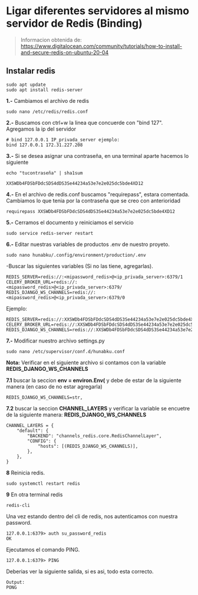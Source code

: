 # Ligar diferentes servidores al mismo servidor de Redis (Binding)

> Informacion obtenida de: https://www.digitalocean.com/community/tutorials/how-to-install-and-secure-redis-on-ubuntu-20-04

## Instalar redis

    sudo apt update
    sudo apt install redis-server

__1.-__ Cambiamos el archivo de redis
    
    sudo nano /etc/redis/redis.conf

__2.-__ Buscamos con ctrl+w la linea que concuerde con "bind 127". Agregamos la ip del servidor

    # bind 127.0.0.1 IP_privada_server ejemplo: 
    bind 127.0.0.1 172.31.227.208

__3.-__ Si se desea asignar una contraseña, en una terminal aparte hacemos lo siguiente
    
    echo "tucontraseña" | sha1sum
    
    XXSWDb4FDSbFDdcSDS4dDS3Se44234a53e7e2e025dc5bde4XD12
    
__4.-__ En el archivo de redis.conf buscamos "requirepass", estara comentada. Cambiamos lo que tenia por la contraseña que se creo con anterioridad

    requirepass XXSWDb4FDSbFDdcSDS4dDS3Se44234a53e7e2e025dc5bde4XD12

__5.-__ Cerramos el documento y reiniciamos el servicio
    
    sudo service redis-server restart


__6.-__ Editar nuestras variables de productos .env de nuestro proyeto.

    sudo nano hunabku/.config/environment/production/.env
    
-Buscar las siguientes variables (Si no las tiene, agregarlas).
    
    REDIS_SERVER=redis://:<mipassword_redis>@<ip_privada_server>:6379/1
    CELERY_BROKER_URL=redis://:<mipassword_redis>@<ip_privada_server>:6379/
    REDIS_DJANGO_WS_CHANNELS=redis://:<mipassword_redis>@<ip_privada_server>:6379/0
    
Ejemplo:

    REDIS_SERVER=redis://:XXSWDb4FDSbFDdcSDS4dDS3Se44234a53e7e2e025dc5bde4XD12@172.31.227.208:6379/1
    CELERY_BROKER_URL=redis://:XXSWDb4FDSbFDdcSDS4dDS3Se44234a53e7e2e025dc5bde4XD12@172.31.227.208:6379/
    REDIS_DJANGO_WS_CHANNELS=redis://:XXSWDb4FDSbFDdcSDS4dDS3Se44234a53e7e2e025dc5bde4XD12@172.20.1.89:6379/0
    
__7.-__ Modificar nuestro archivo settings.py

    sudo nano /etc/supervisor/conf.d/hunabku.conf

**Nota:** Verificar en el siguiente archivo si contamos con la variable **REDIS_DJANGO_WS_CHANNELS**

__7.1__ buscar la seccion **env = environ.Env(** y debe de estar de la siguiente manera (en caso de no estar agregarla)

    REDIS_DJANGO_WS_CHANNELS=str,

__7.2__ buscar la seccion **CHANNEL_LAYERS** y verificar la variable se encuetre de la siguiente manera: **REDIS_DJANGO_WS_CHANNELS**

```
CHANNEL_LAYERS = {
    "default": {
        "BACKEND": "channels_redis.core.RedisChannelLayer",
        "CONFIG": {
            "hosts": [(REDIS_DJANGO_WS_CHANNELS)],
        },
    },
}
```


__8__ Reinicia redis.

    sudo systemctl restart redis

__9__ En otra terminal redis

    redis-cli

Una vez estando dentro del cli de redis, nos autenticamos con nuestra password.

    127.0.0.1:6379> auth su_password_redis
    OK

Ejecutamos el comando PING.

    127.0.0.1:6379> PING

Deberias ver la siguiente salida, si es asi, todo esta correcto.

    Output:
    PONG